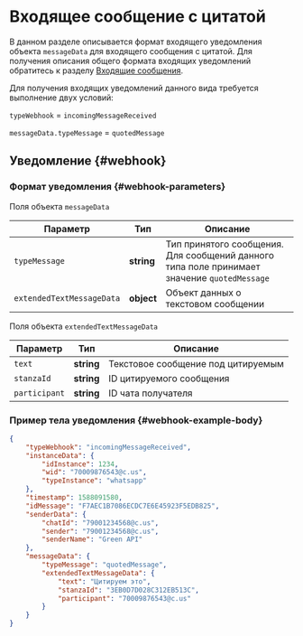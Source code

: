 # Входящее сообщение с цитатой

В данном разделе описывается формат входящего уведомления объекта `messageData` для входящего сообщения с цитатой. Для получения описания общего формата входящих уведомлений обратитесь к разделу [Входящие сообщения](Webhook-IncomingMessageReceived.md). 

Для получения входящих уведомлений данного вида требуется выполнение двух условий:

`typeWebhook` = `incomingMessageReceived`

`messageData.typeMessage` = `quotedMessage`

## Уведомление {#webhook}

### Формат уведомления {#webhook-parameters}

Поля объекта `messageData`

Параметр | Тип | Описание
----- | ----- | -----
`typeMessage` | **string** | Тип принятого сообщения. Для сообщений данного типа поле принимает значение `quotedMessage`
`extendedTextMessageData` | **object** | Объект данных о текстовом сообщении

Поля объекта `extendedTextMessageData`

Параметр | Тип | Описание
----- | ----- | -----
`text` | **string** | Текстовое сообщение под цитируемым
`stanzaId` | **string** | ID цитируемого сообщения
`participant` | **string** | ID чата получателя

### Пример тела уведомления {#webhook-example-body}

```json
{
    "typeWebhook": "incomingMessageReceived",
    "instanceData": {
        "idInstance": 1234,
        "wid": "70009876543@c.us",
        "typeInstance": "whatsapp"
    },
    "timestamp": 1588091580,
    "idMessage": "F7AEC1B7086ECDC7E6E45923F5EDB825",
    "senderData": {
        "chatId": "79001234568@c.us",
        "sender": "79001234568@c.us",
        "senderName": "Green API"
    },
    "messageData": {
        "typeMessage": "quotedMessage",
        "extendedTextMessageData": {
            "text": "Цитируем это",
            "stanzaId": "3EB0D7D028C312EB513C",
            "participant": "70009876543@c.us"
        }
    }
}
```
